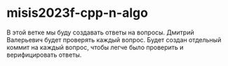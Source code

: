 # misis2023f-cpp-n-algo
В этой ветке мы буду создавать ответы на вопросы. Дмитрий Валерьевич будет проверять каждый вопрос. Будет создан отдельный коммит на каждый вопрос, чтобы легче было проверить и верифицировать ответы.